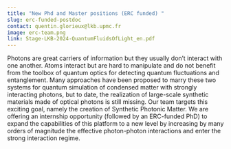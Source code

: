 ```yaml
---
title: "New Phd and Master positions (ERC funded) "
slug: erc-funded-postdoc
contact: quentin.glorieux@lkb.upmc.fr
image: erc-team.png
link: Stage-LKB-2024-QuantumFluidsOfLight_en.pdf
---
```


Photons are great carriers of information but they usually don’t interact with one another. Atoms interact but are hard to manipulate and do not benefit from the toolbox of quantum optics for detecting quantum fluctuations and entanglement. Many approaches have been proposed to marry these two systems for quantum simulation of condensed matter with strongly interacting photons, but to date, the realization of large-scale synthetic materials made of optical photons is still missing. Our team targets this exciting goal, namely the creation of Synthetic Photonic Matter. We are offering an internship opportunity (followed by an ERC-funded PhD) to expand the capabilities of this platform to a new level by increasing by many orders of magnitude the effective photon-photon interactions and enter the strong interaction regime.



